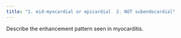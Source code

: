 ```yaml
---
title: "1. mid-myocardial or epicardial  2. NOT subendocardial"
---
```

Describe the enhancement pattern seen in myocarditis.

